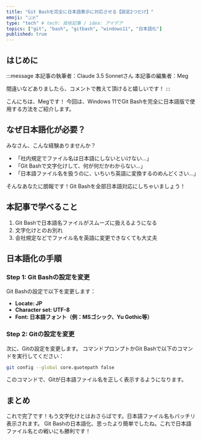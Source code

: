 ```yaml
---
title: "Git Bashを完全に日本語表示に対応させる【設定2つだけ】"
emoji: "🇯🇵"
type: "tech" # tech: 技術記事 / idea: アイデア
topics: ["git", "bash", "gitbash", "windows11", "日本語化"]
published: true
---
```

## はじめに
:::message
本記事の執筆者：Claude 3.5 Sonnetさん
本記事の編集者：Meg

間違いなどありましたら、コメントで教えて頂けると嬉しいです！
:::

こんにちは、Megです！
今回は、Windows 11でGit Bashを完全に日本語版で使用する方法をご紹介します。

## なぜ日本語化が必要？

みなさん、こんな経験ありませんか？

- 「社内規定でファイル名は日本語にしないといけない...」
- 「Git Bashで文字化けして、何が何だかわからない...」
- 「日本語ファイル名を扱うのに、いちいち英語に変換するのめんどくさい...」

そんなあなたに朗報です！Git Bashを全部日本語対応にしちゃいましょう！

## 本記事で学べること

1. Git Bashで日本語名ファイルがスムーズに扱えるようになる
2. 文字化けとのお別れ
3. 会社規定などでファイル名を英語に変更できなくても大丈夫

## 日本語化の手順

### Step 1: Git Bashの設定を変更

Git Bashの設定で以下を変更します：

- **Locate: JP**
- **Character set: UTF-8**
- **Font: 日本語フォント（例：MSゴシック、Yu Gothic等）**

### Step 2: Gitの設定を変更

次に、Gitの設定を変更します。
コマンドプロンプトかGit Bashで以下のコマンドを実行してください：

```bash
git config --global core.quotepath false
```

このコマンドで、Gitが日本語ファイル名を正しく表示するようになります。

## まとめ
これで完了です！もう文字化けとはおさらばです。日本語ファイル名もバッチリ表示されます。
Git Bashの日本語化、思ったより簡単でしたね。これで日本語ファイル名との戦いにも勝利です！
